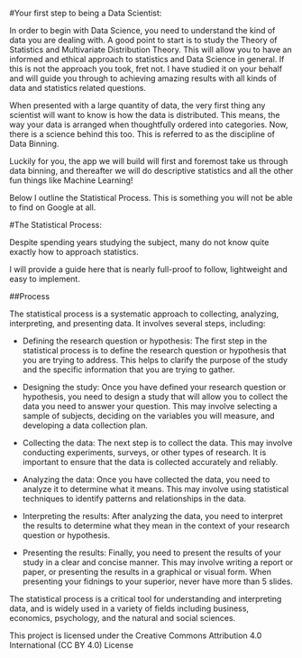 #Your first step to being a Data Scientist:

In order to begin with Data Science, you need to understand the kind of data you are dealing with.
A good point to start is to study the Theory of Statistics and Multivariate Distribution Theory. This will allow you to have an informed and ethical approach to statistics and Data Science in general. If this is not the approach you took, fret not. I have studied it on your behalf and will guide you through to achieving amazing results with all kinds of data and statistics related questions.

When presented with a large quantity of data, the very first thing any scientist will want to know is how the data is distributed. This means, the way your data is arranged when thoughtfully ordered into categories. Now, there is a science behind this too. This is referred to as the discipline of Data Binning.

Luckily for you, the app we will build will first and foremost take us through data binning, and thereafter we will do descriptive statistics and all the other fun things like Machine Learning!

Below I outline the Statistical Process. This is something you will not be able to find on Google at all.

#The Statistical Process:

Despite spending years studying the subject, many do not know quite exactly how to approach statistics.

I will provide a guide here that is nearly full-proof to follow, lightweight and easy to implement.

##Process

The statistical process is a systematic approach to collecting, analyzing, interpreting, and presenting data. It involves several steps, including:

* Defining the research question or hypothesis: The first step in the statistical process is to define the research question or hypothesis that you are trying to address. This helps to clarify the purpose of the study and the specific information that you are trying to gather.

* Designing the study: Once you have defined your research question or hypothesis, you need to design a study that will allow you to collect the data you need to answer your question. This may involve selecting a sample of subjects, deciding on the variables you will measure, and developing a data collection plan.

* Collecting the data: The next step is to collect the data. This may involve conducting experiments, surveys, or other types of research. It is important to ensure that the data is collected accurately and reliably.

* Analyzing the data: Once you have collected the data, you need to analyze it to determine what it means. This may involve using statistical techniques to identify patterns and relationships in the data.

* Interpreting the results: After analyzing the data, you need to interpret the results to determine what they mean in the context of your research question or hypothesis.

* Presenting the results: Finally, you need to present the results of your study in a clear and concise manner. This may involve writing a report or paper, or presenting the results in a graphical or visual form. When presenting your fidnings to your superior, never have more than 5 slides. 

The statistical process is a critical tool for understanding and interpreting data, and is widely used in a variety of fields including business, economics, psychology, and the natural and social sciences.


This project is licensed under the Creative Commons Attribution 4.0 International (CC BY 4.0) License
